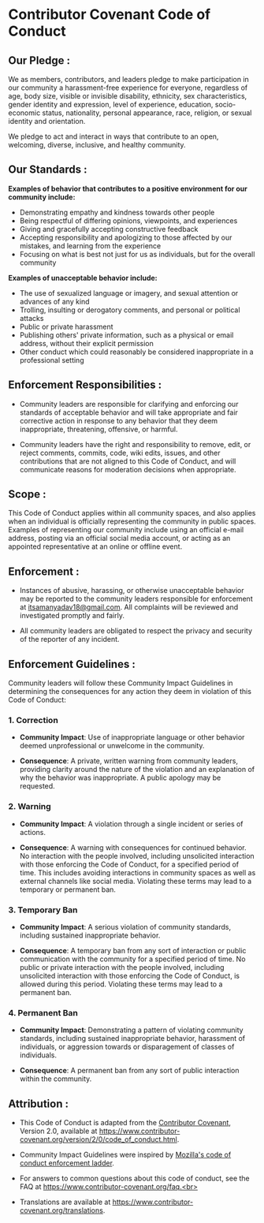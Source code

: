 # Contributor Covenant Code of Conduct

## Our Pledge :<!--Added colons to main headings to separate from rest of the content-->

We as members, contributors, and leaders pledge to make participation in our
community a harassment-free experience for everyone, regardless of age, body
size, visible or invisible disability, ethnicity, sex characteristics, gender
identity and expression, level of experience, education, socio-economic status,
nationality, personal appearance, race, religion, or sexual identity
and orientation.

We pledge to act and interact in ways that contribute to an open, welcoming,
diverse, inclusive, and healthy community.

## Our Standards :

<b>Examples of behavior that contributes to a positive environment for our
community include:</b> <!--Bold text to highlight title-->

* Demonstrating empathy and kindness towards other people
* Being respectful of differing opinions, viewpoints, and experiences
* Giving and gracefully accepting constructive feedback
* Accepting responsibility and apologizing to those affected by our mistakes,
  and learning from the experience
* Focusing on what is best not just for us as individuals, but for the
  overall community

<b>Examples of unacceptable behavior include:</b><!--Boldened text to highlight title-->

* The use of sexualized language or imagery, and sexual attention or
  advances of any kind
* Trolling, insulting or derogatory comments, and personal or political attacks
* Public or private harassment
* Publishing others' private information, such as a physical or email
  address, without their explicit permission
* Other conduct which could reasonably be considered inappropriate in a
  professional setting

## Enforcement Responsibilities :<!--Broke content down into readable bullet points-->

* Community leaders are responsible for clarifying and enforcing our standards of
acceptable behavior and will take appropriate and fair corrective action in
response to any behavior that they deem inappropriate, threatening, offensive,
or harmful.

* Community leaders have the right and responsibility to remove, edit, or reject
comments, commits, code, wiki edits, issues, and other contributions that are
not aligned to this Code of Conduct, and will communicate reasons for moderation
decisions when appropriate.

## Scope :

This Code of Conduct applies within all community spaces, and also applies when
an individual is officially representing the community in public spaces.
Examples of representing our community include using an official e-mail address,
posting via an official social media account, or acting as an appointed
representative at an online or offline event.

## Enforcement :

* Instances of abusive, harassing, or otherwise unacceptable behavior may be
reported to the community leaders responsible for enforcement at itsamanyadav18@gmail.com.<!--Added email contact of project admin which was initially missing-->
All complaints will be reviewed and investigated promptly and fairly.

* All community leaders are obligated to respect the privacy and security of the
reporter of any incident.

## Enforcement Guidelines :<!--Broke down content into readable bullet points-->

Community leaders will follow these Community Impact Guidelines in determining
the consequences for any action they deem in violation of this Code of Conduct:

### 1. Correction

* **Community Impact**: Use of inappropriate language or other behavior deemed
unprofessional or unwelcome in the community.

* **Consequence**: A private, written warning from community leaders, providing
clarity around the nature of the violation and an explanation of why the
behavior was inappropriate. A public apology may be requested.

### 2. Warning

* **Community Impact**: A violation through a single incident or series
of actions.

* **Consequence**: A warning with consequences for continued behavior. No
interaction with the people involved, including unsolicited interaction with
those enforcing the Code of Conduct, for a specified period of time. This
includes avoiding interactions in community spaces as well as external channels
like social media. Violating these terms may lead to a temporary or
permanent ban.

### 3. Temporary Ban

* **Community Impact**: A serious violation of community standards, including
sustained inappropriate behavior.

* **Consequence**: A temporary ban from any sort of interaction or public
communication with the community for a specified period of time. No public or
private interaction with the people involved, including unsolicited interaction
with those enforcing the Code of Conduct, is allowed during this period.
Violating these terms may lead to a permanent ban.

### 4. Permanent Ban

* **Community Impact**: Demonstrating a pattern of violating community standards, including sustained inappropriate behavior, harassment of individuals, or aggression towards or disparagement of classes of individuals.

* **Consequence**: A permanent ban from any sort of public interaction within
the community.

## Attribution :<!--Broke content down into bullet points for readability and -->

* This Code of Conduct is adapted from the [Contributor Covenant][homepage],
Version 2.0, available at https://www.contributor-covenant.org/version/2/0/code_of_conduct.html.

* Community Impact Guidelines were inspired by [Mozilla's code of conduct
enforcement ladder](https://github.com/mozilla/diversity).

[homepage]: https://www.contributor-covenant.org

* For answers to common questions about this code of conduct, see the FAQ at
https://www.contributor-covenant.org/faq.<br>

* Translations are available at
https://www.contributor-covenant.org/translations.

